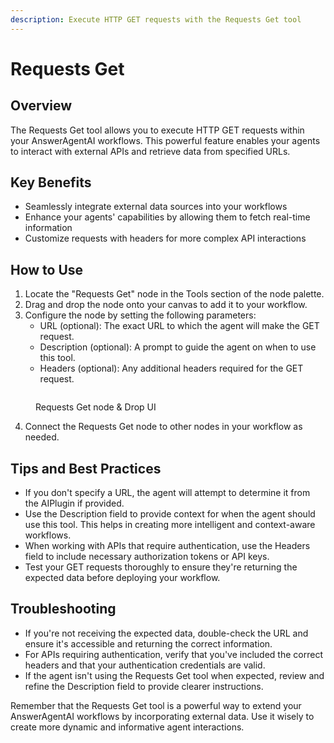 ```yaml
---
description: Execute HTTP GET requests with the Requests Get tool
---
```


# Requests Get

## Overview

The Requests Get tool allows you to execute HTTP GET requests within your AnswerAgentAI workflows. This powerful feature enables your agents to interact with external APIs and retrieve data from specified URLs.

## Key Benefits

-   Seamlessly integrate external data sources into your workflows
-   Enhance your agents' capabilities by allowing them to fetch real-time information
-   Customize requests with headers for more complex API interactions

## How to Use

1. Locate the "Requests Get" node in the Tools section of the node palette.
2. Drag and drop the node onto your canvas to add it to your workflow.
3. Configure the node by setting the following parameters:
    - URL (optional): The exact URL to which the agent will make the GET request.
    - Description (optional): A prompt to guide the agent on when to use this tool.
    - Headers (optional): Any additional headers required for the GET request.

<!-- TODO: Add a screenshot showing the Requests Get node on the canvas with its configuration panel open -->
<figure><img src="/.gitbook/assets/screenshots/requestget.png" alt="" /><figcaption><p> Requests Get node   &#x26; Drop UI</p></figcaption></figure>

4. Connect the Requests Get node to other nodes in your workflow as needed.

## Tips and Best Practices

-   If you don't specify a URL, the agent will attempt to determine it from the AIPlugin if provided.
-   Use the Description field to provide context for when the agent should use this tool. This helps in creating more intelligent and context-aware workflows.
-   When working with APIs that require authentication, use the Headers field to include necessary authorization tokens or API keys.
-   Test your GET requests thoroughly to ensure they're returning the expected data before deploying your workflow.

## Troubleshooting

-   If you're not receiving the expected data, double-check the URL and ensure it's accessible and returning the correct information.
-   For APIs requiring authentication, verify that you've included the correct headers and that your authentication credentials are valid.
-   If the agent isn't using the Requests Get tool when expected, review and refine the Description field to provide clearer instructions.

Remember that the Requests Get tool is a powerful way to extend your AnswerAgentAI workflows by incorporating external data. Use it wisely to create more dynamic and informative agent interactions.
